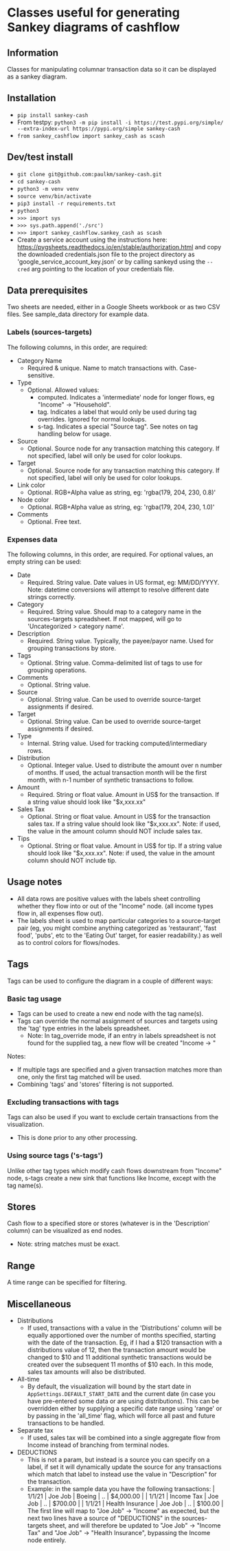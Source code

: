 # Classes useful for generating Sankey diagrams of cashflow

## Information
Classes for manipulating columnar transaction data so it can be displayed as a sankey diagram.

## Installation
- `pip install sankey-cash`
- From testpy: `python3 -m pip install -i https://test.pypi.org/simple/ --extra-index-url https://pypi.org/simple sankey-cash`
- `from sankey_cashflow import sankey_cash as scash`

## Dev/test install
- `git clone git@github.com:paulkm/sankey-cash.git`
- `cd sankey-cash`
- `python3 -m venv venv`
- `source venv/bin/activate`
- `pip3 install -r requirements.txt`
- `python3`
- `>>> import sys`
- `>>> sys.path.append('./src')`
- `>>> import sankey_cashflow.sankey_cash as scash`
- Create a service account using the instructions here: https://pygsheets.readthedocs.io/en/stable/authorization.html and copy the downloaded credentials.json file to the project directory as 'google_service_account_key.json' or by calling sankeyd using the `--cred` arg pointing to the location of your credentials file.

## Data prerequisites
Two sheets are needed, either in a Google Sheets workbook or as two CSV files. See sample_data directory for example data.

### Labels (sources-targets)
The following columns, in this order, are required:
- Category Name
    - Required & unique. Name to match transactions with. Case-sensitive.
- Type
    - Optional. Allowed values:
        - computed. Indicates a 'intermediate' node for longer flows, eg "Income" -> "Household".
        - tag. Indicates a label that would only be used during tag overrides. Ignored for normal lookups.
        - s-tag. Indicates a special "Source tag". See notes on tag handling below for usage.
- Source
    - Optional. Source node for any transaction matching this category. If not specified, label will only be used for color lookups.
- Target
    - Optional. Source node for any transaction matching this category. If not specified, label will only be used for color lookups.
- Link color
    - Optional. RGB+Alpha value as string, eg: 'rgba(179, 204, 230, 0.8)'
- Node color
    - Optional. RGB+Alpha value as string, eg: 'rgba(179, 204, 230, 1.0)'
- Comments
    - Optional. Free text.

### Expenses data
The following columns, in this order, are required. For optional values, an empty string can be used:
- Date
  - Required. String value. Date values in US format, eg: MM/DD/YYYY. Note: datetime conversions will attempt to resolve different date strings correctly.
- Category
  - Required. String value. Should map to a category name in the sources-targets spreadsheet. If not mapped, will go to 'Uncategorized > category name'.
- Description
  - Required. String value. Typically, the payee/payor name. Used for grouping transactions by store.
- Tags
  - Optional. String value. Comma-delimited list of tags to use for grouping operations.
- Comments
  - Optional. String value.
- Source
  - Optional. String value. Can be used to override source-target assignments if desired.
- Target
  - Optional. String value. Can be used to override source-target assignments if desired.
- Type
  - Internal. String value. Used for tracking computed/intermediary rows.
- Distribution
  - Optional. Integer value. Used to distribute the amount over n number of months. If used, the actual transaction month will be the first month, with n-1 number of synthetic transactions to follow.
- Amount
  - Required. String or float value. Amount in US$ for the transaction. If a string value should look like "$x,xxx.xx"
- Sales Tax
  - Optional. String or float value. Amount in US$ for the transaction sales tax. If a string value should look like "$x,xxx.xx". Note: if used, the value in the amount column should NOT include sales tax.
- Tips
  - Optional. String or float value. Amount in US$ for tip. If a string value should look like "$x,xxx.xx". Note: if used, the value in the amount column should NOT include tip.

## Usage notes
- All data rows are positive values with the labels sheet controlling whether they flow into or out of the "Income" node. (all income types flow in, all expenses flow out).
- The labels sheet is used to map particular categories to a source-target pair (eg, you might combine anything categorized as 'restaurant', 'fast food', 'pubs', etc to the 'Eating Out' target, for easier readability.) as well as to control colors for flows/nodes.

## Tags
Tags can be used to configure the diagram in a couple of different ways:

### Basic tag usage
- Tags can be used to create a new end node with the tag name(s).
- Tags can override the normal assignment of sources and targets using the 'tag' type entries in the labels spreadsheet.
  - Note: In tag_override mode, if an entry in labels spreadsheet is not found for the supplied tag, a new flow will be created "Income -> <tag name>"

Notes:
- If multiple tags are specified and a given transaction matches more than one, only the first tag matched will be used.
- Combining 'tags' and 'stores' filtering is not supported.

### Excluding transactions with tags
Tags can also be used if you want to exclude certain transactions from the visualization.
- This is done prior to any other processing.

### Using source tags ('s-tags')
Unlike other tag types which modify cash flows downstream from "Income" node, s-tags create a new sink that functions like Income, except with the tag name(s).

## Stores
Cash flow to a specified store or stores (whatever is in the 'Description' column) can be visualized as end nodes.
- Note: string matches must be exact.

## Range
A time range can be specified for filtering.

## Miscellaneous
- Distributions
	- If used, transactions with a value in the 'Distributions' column will be equally apportioned over the number of months specified, starting with the date of the transaction. Eg, if I had a $120 transaction with a distributions value of 12, then the transaction amount would be changed to $10 and 11 additional synthetic transactions would be created over the subsequent 11 months of $10 each. In this mode, sales tax amounts will also be distributed.
- All-time
	- By default, the visualization will bound by the start date in `AppSettings.DEFAULT_START_DATE` and the current date (in case you have pre-entered some data or are using distributions). This can be overridden either by supplying a specific date range using 'range' or by passing in the 'all_time' flag, which will force all past and future transactions to be handled.
- Separate tax
	- If used, sales tax will be combined into a single aggregate flow from Income instead of branching from terminal nodes.
- DEDUCTIONS
	- This is not a param, but instead is a source you can specify on a label, if set it will dynamically update the source for any transactions which match that label to instead use the value in "Description" for the transaction.
	- Example: in the sample data you have the following transactions:
		| 1/1/21 | Joe Job | Boeing | .. | $4,000.00 |
		| 1/1/21 | Income Tax | Joe Job | .. | $700.00 |
		| 1/1/21 | Health Insurance | Joe Job | .. | $100.00 |
	  The first line will map to "Joe Job" -> "Income" as expected, but the next two lines have a source of "DEDUCTIONS" in the sources-targets sheet, and will therefore be updated to "Joe Job" -> "Income Tax" and "Joe Job" -> "Health Insurance", bypassing the Income node entirely.


